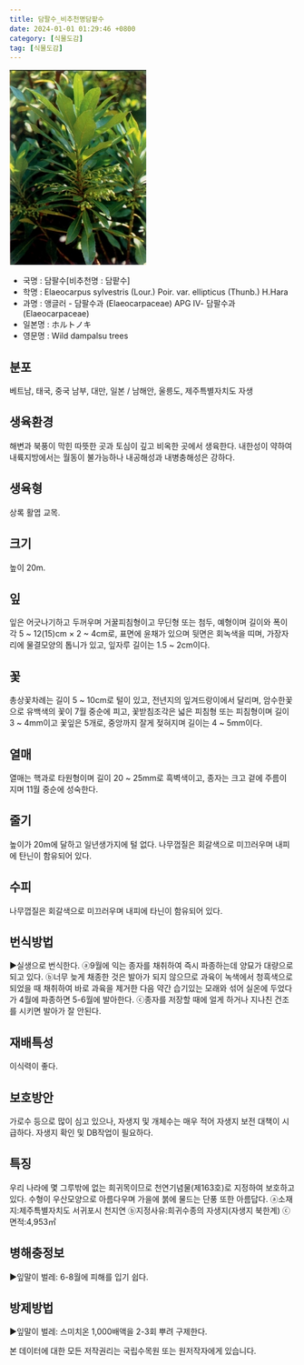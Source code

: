 ```yaml
---
title: 담팔수_비추천명담팥수
date: 2024-01-01 01:29:46 +0800
category: [식물도감]
tag: [식물도감]
---
```




![담팔수[비추천명 : 담팥수]](/assets/img/fileUpload/plants/basic/Elaeocarpaceae/Elaeocarpus/11384/1_th2.JPG)
- 국명 : 담팔수[비추천명 : 담팥수]
- 학명 : Elaeocarpus sylvestris (Lour.) Poir. var. ellipticus (Thunb.) H.Hara
- 과명 : 앵글러 - 담팔수과 (Elaeocarpaceae) APG Ⅳ- 담팔수과 (Elaeocarpaceae)
- 일본명 : ホルトノキ
- 영문명 : Wild dampalsu trees


## 분포
베트남, 태국, 중국 남부, 대만, 일본 / 남해안, 울릉도, 제주특별자치도 자생
## 생육환경
해변과 북풍이 막힌 따뜻한 곳과 토심이 깊고 비옥한 곳에서 생육한다. 내한성이 약하여 내륙지방에서는 월동이 불가능하나 내공해성과 내병충해성은 강하다.
## 생육형
상록 활엽 교목. 
## 크기
높이 20m.
## 잎
잎은 어긋나기하고 두꺼우며 거꿀피침형이고 무딘형 또는 첨두, 예형이며 길이와 폭이 각 5 ~ 12(15)cm × 2 ~ 4cm로, 표면에 윤채가 있으며 뒷면은 회녹색을 띠며, 가장자리에 물결모양의 톱니가 있고, 잎자루 길이는 1.5 ~ 2cm이다.
## 꽃
총상꽃차례는 길이 5 ~ 10cm로 털이 있고, 전년지의 잎겨드랑이에서 달리며, 암수한꽃으로 유백색의 꽃이 7월 중순에 피고, 꽃받침조각은 넓은 피침형 또는 피침형이며 길이 3 ~ 4mm이고 꽃잎은 5개로, 중앙까지 잘게 젖혀지며 길이는 4 ~ 5mm이다.
## 열매
열매는 핵과로 타원형이며 길이 20 ~ 25mm로 흑벽색이고, 종자는 크고 겉에 주름이 지며 11월 중순에 성숙한다.
## 줄기
높이가 20m에 달하고 일년생가지에 털 없다. 나무껍질은 회갈색으로 미끄러우며 내피에 탄닌이 함유되어 있다.
## 수피
나무껍질은 회갈색으로 미끄러우며 내피에 타닌이 함유되어 있다.
## 번식방법
▶실생으로 번식한다. 
ⓐ9월에 익는 종자를 채취하여 즉시 파종하는데 양묘가 대량으로 되고 있다.
ⓑ너무 늦게 채종한 것은 발아가 되지 않으므로 과육이 녹색에서 청흑색으로 되었을 때 채취하여 바로 과육을 제거한 다음 약간 습기있는 모래와 섞어 실온에 두었다가 4월에 파종하면 5-6월에 발아한다. 
ⓒ종자를 저장할 때에 얼게 하거나 지나친 건조를 시키면 발아가 잘 안된다.
## 재배특성
이식력이 좋다.
## 보호방안
가로수 등으로 많이 심고 있으나, 자생지 및 개체수는 매우 적어 자생지 보전 대책이 시급하다. 자생지 확인 및 DB작업이 필요하다.
## 특징
우리 나라에 몇 그루밖에 없는 희귀목이므로 천연기념물(제163호)로 지정하여 보호하고 있다. 수형이 우산모양으로 아름다우며 가을에 붉에 물드는 단풍 또한 아름답다. 
ⓐ소재지:제주특별자치도 서귀포시 천지연  ⓑ지정사유:희귀수종의 자생지(자생지 북한계) 
ⓒ면적:4,953㎡
## 병해충정보
▶잎말이 벌레: 6-8월에 피해를 입기 쉽다.
## 방제방법
▶잎말이 벌레: 스미치온 1,000배액을 2-3회 뿌려 구제한다.






본 데이터에 대한 모든 저작권리는 국립수목원 또는 원저작자에게 있습니다.

